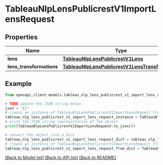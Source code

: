 # TableauNlpLensPublicrestV1ImportLensRequest


## Properties

Name | Type | Description | Notes
------------ | ------------- | ------------- | -------------
**lens** | [**TableauNlpLensPublicrestV1Lens**](TableauNlpLensPublicrestV1Lens.md) |  | [optional] 
**lens_transformations** | [**TableauNlpLensPublicrestV1LensTransformation**](TableauNlpLensPublicrestV1LensTransformation.md) |  | [optional] 

## Example

```python
from openapi_client.models.tableau_nlp_lens_publicrest_v1_import_lens_request import TableauNlpLensPublicrestV1ImportLensRequest

# TODO update the JSON string below
json = "{}"
# create an instance of TableauNlpLensPublicrestV1ImportLensRequest from a JSON string
tableau_nlp_lens_publicrest_v1_import_lens_request_instance = TableauNlpLensPublicrestV1ImportLensRequest.from_json(json)
# print the JSON string representation of the object
print(TableauNlpLensPublicrestV1ImportLensRequest.to_json())

# convert the object into a dict
tableau_nlp_lens_publicrest_v1_import_lens_request_dict = tableau_nlp_lens_publicrest_v1_import_lens_request_instance.to_dict()
# create an instance of TableauNlpLensPublicrestV1ImportLensRequest from a dict
tableau_nlp_lens_publicrest_v1_import_lens_request_from_dict = TableauNlpLensPublicrestV1ImportLensRequest.from_dict(tableau_nlp_lens_publicrest_v1_import_lens_request_dict)
```
[[Back to Model list]](../README.md#documentation-for-models) [[Back to API list]](../README.md#documentation-for-api-endpoints) [[Back to README]](../README.md)


